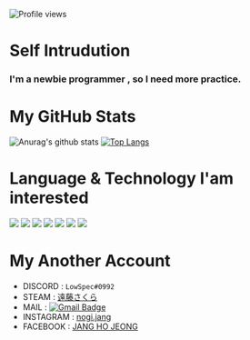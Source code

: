 ![Profile views](https://gpvc.arturio.dev/EqualLove)
# Self Intrudution
### I'm a newbie programmer , so I need more practice.
# My GitHub Stats
![Anurag's github stats](https://github-readme-stats.vercel.app/api?username=EqualLove&show_icons=true&theme=tokyonight&align=center)
[![Top Langs](https://github-readme-stats.vercel.app/api/top-langs/?username=EqualLove&layout=compact)](https://github.com/anuraghazra/github-readme-stats&align=center)
# Language & Technology I'am interested
<img src="https://img.shields.io/badge/-HTML5-E34F26?style=flat&logo=html5&logoColor=white" /> <img src="https://img.shields.io/badge/-CSS3-1572B6?style=flat&logo=css3&logoColor=white" /> <img src="https://img.shields.io/badge/-JavaScript-eed718?style=flat&logo=javascript&logoColor=ffffff" />
<img src="http://img.shields.io/badge/-Git-F1502F?style=flat&logo=git&logoColor=FFFFFF" />
<img src="https://img.shields.io/badge/-Python-black?style=flat&logo=python&logoColor=white">
<img src="http://img.shields.io/badge/-Java-F89820?style=flat&logo=java&logoColor=white">
<img src="https://img.shields.io/badge/-C, C%2B%2B-659AD2?style=flat&logo=c%2B%2B&logoColor=ffffff">

# My Another Account
* DISCORD : `LowSpec#0992`
* STEAM : [遠藤さくら](https://steamcommunity.com/id/ckck1212/)
* MAIL : [![Gmail Badge](https://img.shields.io/badge/-ckck1212@naver.com-c14438?style=flat&logo=Gmail&logoColor=green&link=mailto:ckck1212@naver.com)](mailto:ckck1212@naver.com)
* INSTAGRAM : [nogi.jang](https://www.instagram.com/nogi.jang/)
* FACEBOOK : [JANG HO JEONG](https://www.facebook.com/hojeong.jang.94/)
